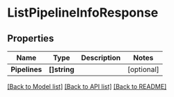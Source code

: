 # ListPipelineInfoResponse

## Properties

Name | Type | Description | Notes
------------ | ------------- | ------------- | -------------
**Pipelines** | **[]string** |  | [optional] 

[[Back to Model list]](../README.md#documentation-for-models) [[Back to API list]](../README.md#documentation-for-api-endpoints) [[Back to README]](../README.md)


